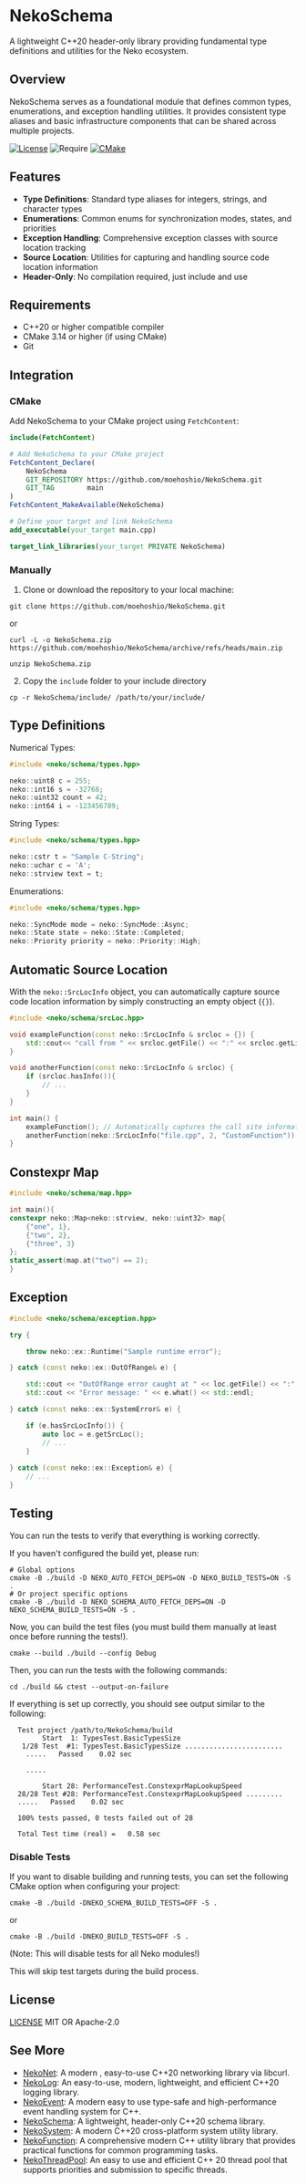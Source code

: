 # NekoSchema

A lightweight C++20 header-only library providing fundamental type definitions and utilities for the Neko ecosystem.

## Overview

NekoSchema serves as a foundational module that defines common types, enumerations, and exception handling utilities. It provides consistent type aliases and basic infrastructure components that can be shared across multiple projects.

[![License](https://img.shields.io/badge/License-MIT%20OR%20Apache--2.0-blue.svg)](LICENSE)
![Require](https://img.shields.io/badge/%20Require%20-%3E=%20C++%2020-orange.svg)
[![CMake](https://img.shields.io/badge/CMake-3.14+-green.svg)](https://cmake.org/)

## Features

- **Type Definitions**: Standard type aliases for integers, strings, and character types
- **Enumerations**: Common enums for synchronization modes, states, and priorities
- **Exception Handling**: Comprehensive exception classes with source location tracking
- **Source Location**: Utilities for capturing and handling source code location information
- **Header-Only**: No compilation required, just include and use

## Requirements

- C++20 or higher compatible compiler
- CMake 3.14 or higher (if using CMake)
- Git

## Integration

### CMake

Add NekoSchema to your CMake project using `FetchContent`:

```cmake
include(FetchContent)

# Add NekoSchema to your CMake project
FetchContent_Declare(
    NekoSchema
    GIT_REPOSITORY https://github.com/moehoshio/NekoSchema.git
    GIT_TAG        main
)
FetchContent_MakeAvailable(NekoSchema)

# Define your target and link NekoSchema
add_executable(your_target main.cpp)

target_link_libraries(your_target PRIVATE NekoSchema)
```

### Manually

1. Clone or download the repository to your local machine:

```shell
git clone https://github.com/moehoshio/NekoSchema.git
```

or

```shell
curl -L -o NekoSchema.zip https://github.com/moehoshio/NekoSchema/archive/refs/heads/main.zip

unzip NekoSchema.zip
```

2. Copy the `include` folder to your include directory

```shell
cp -r NekoSchema/include/ /path/to/your/include/
```

## Type Definitions

Numerical Types:

```cpp
#include <neko/schema/types.hpp>

neko::uint8 c = 255;
neko::int16 s = -32768;
neko::uint32 count = 42;
neko::int64 i = -123456789;
```

String Types:

```cpp
#include <neko/schema/types.hpp>

neko::cstr t = "Sample C-String";
neko::uchar c = 'A';
neko::strview text = t;
```

Enumerations:

```cpp
#include <neko/schema/types.hpp>

neko::SyncMode mode = neko::SyncMode::Async;
neko::State state = neko::State::Completed;
neko::Priority priority = neko::Priority::High;
```

## Automatic Source Location

With the `neko::SrcLocInfo` object, you can automatically capture source code location information by simply constructing an empty object (`{}`).

```cpp
#include <neko/schema/srcLoc.hpp>

void exampleFunction(const neko::SrcLocInfo & srcloc = {}) {
    std::cout<< "call from " << srcloc.getFile() << ":" << srcloc.getLine() << " in function " << srcloc.getFunc() << std::endl;
}

void anotherFunction(const neko::SrcLocInfo & srcloc) {
    if (srcloc.hasInfo()){
        // ...
    }
}

int main() {
    exampleFunction(); // Automatically captures the call site information
    anotherFunction(neko::SrcLocInfo("file.cpp", 2, "CustomFunction")); // You can also provide custom source location
}
```

## Constexpr Map

```cpp
#include <neko/schema/map.hpp>

int main(){
constexpr neko::Map<neko::strview, neko::uint32> map{
    {"one", 1},
    {"two", 2},
    {"three", 3}
};
static_assert(map.at("two") == 2);
}
```

## Exception

```cpp
#include <neko/schema/exception.hpp>

try {

    throw neko::ex::Runtime("Sample runtime error");

} catch (const neko::ex::OutOfRange& e) {

    std::cout << "OutOfRange error caught at " << loc.getFile() << ":" << loc.getLine() << " in function " << loc.getFunc() << std::endl;
    std::cout << "Error message: " << e.what() << std::endl;

} catch (const neko::ex::SystemError& e) {

    if (e.hasSrcLocInfo()) {
        auto loc = e.getSrcLoc();
        // ...
    }
    
} catch (const neko::ex::Exception& e) {
    // ...
}
```

## Testing

You can run the tests to verify that everything is working correctly.

If you haven't configured the build yet, please run:

```shell
# Global options
cmake -B ./build -D NEKO_AUTO_FETCH_DEPS=ON -D NEKO_BUILD_TESTS=ON -S .
# Or project specific options
cmake -B ./build -D NEKO_SCHEMA_AUTO_FETCH_DEPS=ON -D NEKO_SCHEMA_BUILD_TESTS=ON -S .
```

Now, you can build the test files (you must build them manually at least once before running the tests!).

```shell
cmake --build ./build --config Debug
```

Then, you can run the tests with the following commands:

```shell
cd ./build && ctest --output-on-failure
```

If everything is set up correctly, you should see output similar to the following:

```shell
  Test project /path/to/NekoSchema/build
        Start  1: TypesTest.BasicTypesSize
   1/28 Test  #1: TypesTest.BasicTypesSize ........................
    .....   Passed    0.02 sec

    .....

        Start 28: PerformanceTest.ConstexprMapLookupSpeed
  28/28 Test #28: PerformanceTest.ConstexprMapLookupSpeed .........
  .....   Passed    0.02 sec

  100% tests passed, 0 tests failed out of 28

  Total Test time (real) =   0.58 sec
```

### Disable Tests

If you want to disable building and running tests, you can set the following CMake option when configuring your project:

```shell
cmake -B ./build -DNEKO_SCHEMA_BUILD_TESTS=OFF -S .
```

or

```shell
cmake -B ./build -DNEKO_BUILD_TESTS=OFF -S .
```

(Note: This will disable tests for all Neko modules!)

This will skip test targets during the build process.

## License

[LICENSE](LICENSE) MIT OR Apache-2.0

## See More

- [NekoNet](https://github.com/moehoshio/NekoNet): A modern , easy-to-use C++20 networking library via libcurl.
- [NekoLog](https://github.com/moehoshio/NekoLog): An easy-to-use, modern, lightweight, and efficient C++20 logging library.
- [NekoEvent](https://github.com/moehoshio/NekoEvent): A modern easy to use type-safe and high-performance event handling system for C++.
- [NekoSchema](https://github.com/moehoshio/NekoSchema): A lightweight, header-only C++20 schema library.
- [NekoSystem](https://github.com/moehoshio/NekoSystem): A modern C++20 cross-platform system utility library.
- [NekoFunction](https://github.com/moehoshio/NekoFunction): A comprehensive modern C++ utility library that provides practical functions for common programming tasks.
- [NekoThreadPool](https://github.com/moehoshio/NekoThreadPool): An easy to use and efficient C++ 20 thread pool that supports priorities and submission to specific threads.
